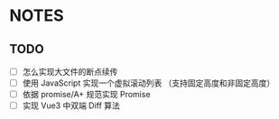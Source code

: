 # NOTES

## TODO

- [ ] 怎么实现大文件的断点续传
- [ ] 使用 JavaScript 实现一个虚拟滚动列表 （支持固定高度和非固定高度）
- [ ] 依据 promise/A+ 规范实现 Promise
- [ ] 实现 Vue3 中双端 Diff 算法
